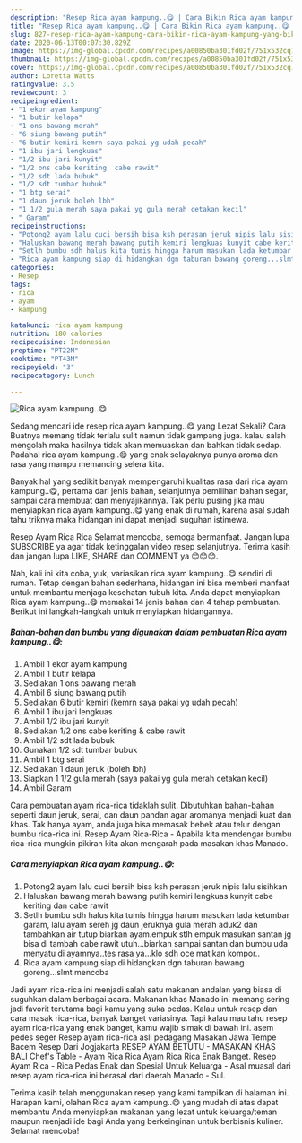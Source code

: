 ```yaml
---
description: "Resep Rica ayam kampung..😋 | Cara Bikin Rica ayam kampung..😋 Yang Bikin Ngiler"
title: "Resep Rica ayam kampung..😋 | Cara Bikin Rica ayam kampung..😋 Yang Bikin Ngiler"
slug: 827-resep-rica-ayam-kampung-cara-bikin-rica-ayam-kampung-yang-bikin-ngiler
date: 2020-06-13T00:07:30.829Z
image: https://img-global.cpcdn.com/recipes/a00850ba301fd02f/751x532cq70/rica-ayam-kampung😋-foto-resep-utama.jpg
thumbnail: https://img-global.cpcdn.com/recipes/a00850ba301fd02f/751x532cq70/rica-ayam-kampung😋-foto-resep-utama.jpg
cover: https://img-global.cpcdn.com/recipes/a00850ba301fd02f/751x532cq70/rica-ayam-kampung😋-foto-resep-utama.jpg
author: Loretta Watts
ratingvalue: 3.5
reviewcount: 3
recipeingredient:
- "1 ekor ayam kampung"
- "1 butir kelapa"
- "1 ons bawang merah"
- "6 siung bawang putih"
- "6 butir kemiri kemrn saya pakai yg udah pecah"
- "1 ibu jari lengkuas"
- "1/2 ibu jari kunyit"
- "1/2 ons cabe keriting  cabe rawit"
- "1/2 sdt lada bubuk"
- "1/2 sdt tumbar bubuk"
- "1 btg serai"
- "1 daun jeruk boleh lbh"
- "1 1/2 gula merah saya pakai yg gula merah cetakan kecil"
- " Garam"
recipeinstructions:
- "Potong2 ayam lalu cuci bersih bisa ksh perasan jeruk nipis lalu sisihkan"
- "Haluskan bawang merah bawang putih kemiri lengkuas kunyit cabe keriting dan cabe rawit"
- "Setlh bumbu sdh halus kita tumis hingga harum masukan lada ketumbar garam, lalu ayam sereh jg daun jeruknya gula merah aduk2 dan tambahkan air tutup biarkan ayam.empuk stlh empuk masukan santan jg bisa di tambah cabe rawit utuh...biarkan sampai santan dan bumbu uda menyatu di ayamnya..tes rasa ya...klo sdh oce matikan kompor.."
- "Rica ayam kampung siap di hidangkan dgn taburan bawang goreng...slmt mencoba"
categories:
- Resep
tags:
- rica
- ayam
- kampung

katakunci: rica ayam kampung 
nutrition: 180 calories
recipecuisine: Indonesian
preptime: "PT22M"
cooktime: "PT43M"
recipeyield: "3"
recipecategory: Lunch

---
```



![Rica ayam kampung..😋](https://img-global.cpcdn.com/recipes/a00850ba301fd02f/751x532cq70/rica-ayam-kampung😋-foto-resep-utama.jpg)

Sedang mencari ide resep rica ayam kampung..😋 yang Lezat Sekali? Cara Buatnya memang tidak terlalu sulit namun tidak gampang juga. kalau salah mengolah maka hasilnya tidak akan memuaskan dan bahkan tidak sedap. Padahal rica ayam kampung..😋 yang enak selayaknya punya aroma dan rasa yang mampu memancing selera kita.

Banyak hal yang sedikit banyak mempengaruhi kualitas rasa dari rica ayam kampung..😋, pertama dari jenis bahan, selanjutnya pemilihan bahan segar, sampai cara membuat dan menyajikannya. Tak perlu pusing jika mau menyiapkan rica ayam kampung..😋 yang enak di rumah, karena asal sudah tahu triknya maka hidangan ini dapat menjadi suguhan istimewa.

Resep Ayam Rica Rica Selamat mencoba, semoga bermanfaat. Jangan lupa SUBSCRIBE ya agar tidak ketinggalan video resep selanjutnya. Terima kasih dan jangan lupa LIKE, SHARE dan COMMENT ya 😊😊😊.


Nah, kali ini kita coba, yuk, variasikan rica ayam kampung..😋 sendiri di rumah. Tetap dengan bahan sederhana, hidangan ini bisa memberi manfaat untuk membantu menjaga kesehatan tubuh kita. Anda dapat menyiapkan Rica ayam kampung..😋 memakai 14 jenis bahan dan 4 tahap pembuatan. Berikut ini langkah-langkah untuk menyiapkan hidangannya.

<!--inarticleads1-->

##### Bahan-bahan dan bumbu yang digunakan dalam pembuatan Rica ayam kampung..😋:

1. Ambil 1 ekor ayam kampung
1. Ambil 1 butir kelapa
1. Sediakan 1 ons bawang merah
1. Ambil 6 siung bawang putih
1. Sediakan 6 butir kemiri (kemrn saya pakai yg udah pecah)
1. Ambil 1 ibu jari lengkuas
1. Ambil 1/2 ibu jari kunyit
1. Sediakan 1/2 ons cabe keriting &amp; cabe rawit
1. Ambil 1/2 sdt lada bubuk
1. Gunakan 1/2 sdt tumbar bubuk
1. Ambil 1 btg serai
1. Sediakan 1 daun jeruk (boleh lbh)
1. Siapkan 1 1/2 gula merah (saya pakai yg gula merah cetakan kecil)
1. Ambil  Garam


Cara pembuatan ayam rica-rica tidaklah sulit. Dibutuhkan bahan-bahan seperti daun jeruk, serai, dan daun pandan agar aromanya menjadi kuat dan khas. Tak hanya ayam, anda juga bisa memasak bebek atau telur dengan bumbu rica-rica ini. Resep Ayam Rica-Rica - Apabila kita mendengar bumbu rica-rica mungkin pikiran kita akan mengarah pada masakan khas Manado. 

<!--inarticleads2-->

##### Cara menyiapkan Rica ayam kampung..😋:

1. Potong2 ayam lalu cuci bersih bisa ksh perasan jeruk nipis lalu sisihkan
1. Haluskan bawang merah bawang putih kemiri lengkuas kunyit cabe keriting dan cabe rawit
1. Setlh bumbu sdh halus kita tumis hingga harum masukan lada ketumbar garam, lalu ayam sereh jg daun jeruknya gula merah aduk2 dan tambahkan air tutup biarkan ayam.empuk stlh empuk masukan santan jg bisa di tambah cabe rawit utuh...biarkan sampai santan dan bumbu uda menyatu di ayamnya..tes rasa ya...klo sdh oce matikan kompor..
1. Rica ayam kampung siap di hidangkan dgn taburan bawang goreng...slmt mencoba


Jadi ayam rica-rica ini menjadi salah satu makanan andalan yang biasa di suguhkan dalam berbagai acara. Makanan khas Manado ini memang sering jadi favorit terutama bagi kamu yang suka pedas. Kalau untuk resep dan cara masak rica-rica, banyak banget variasinya. Tapi kalau mau tahu resep ayam rica-rica yang enak banget, kamu wajib simak di bawah ini. asem pedes seger Resep ayam rica-rica asli pedagang Masakan Jawa Tempe Bacem Resep Dari Jogjakarta RESEP AYAM BETUTU - MASAKAN KHAS BALI Chef&#39;s Table - Ayam Rica Rica Ayam Rica Rica Enak Banget. Resep Ayam Rica - Rica Pedas Enak dan Spesial Untuk Keluarga - Asal muasal dari resep ayam rica-rica ini berasal dari daerah Manado - Sul. 

Terima kasih telah menggunakan resep yang kami tampilkan di halaman ini. Harapan kami, olahan Rica ayam kampung..😋 yang mudah di atas dapat membantu Anda menyiapkan makanan yang lezat untuk keluarga/teman maupun menjadi ide bagi Anda yang berkeinginan untuk berbisnis kuliner. Selamat mencoba!
